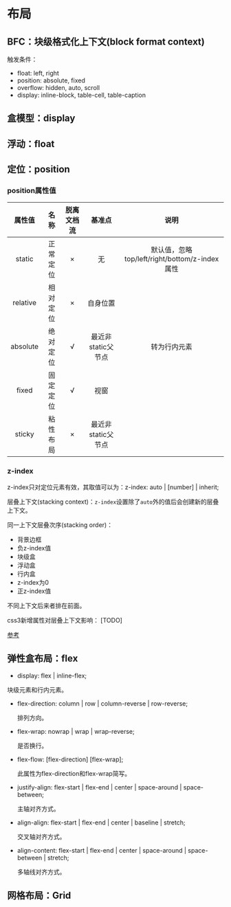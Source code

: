 # 布局

## BFC：块级格式化上下文(block format context)

触发条件：

- float: left, right
- position: absolute, fixed
- overflow: hidden, auto, scroll
- display: inline-block, table-cell, table-caption

## 盒模型：display

## 浮动：float

## 定位：position

### position属性值

| 属性值 | 名称 | 脱离文档流 | 基准点 | 说明 |
|:----:|:----:|:----:|:----:|:----:|
| static | 正常定位 | × | 无 | 默认值，忽略top/left/right/bottom/z-index属性 |
| relative | 相对定位 | × | 自身位置 | |
| absolute | 绝对定位 | √ | 最近非static父节点 | 转为行内元素 |
| fixed | 固定定位 | √ | 视窗 | |
| sticky | 粘性布局 | × | 最近非static父节点 | |

### z-index

z-index只对定位元素有效，其取值可以为：z-index: auto | [number] | inherit;

层叠上下文(stacking context)：`z-index`设置除了`auto`外的值后会创建新的层叠上下文。

同一上下文层叠次序(stacking order)：

- 背景边框
- 负z-index值
- 块级盒
- 浮动盒
- 行内盒
- z-index为0
- 正z-index值

不同上下文后来者排在前面。

css3新增属性对层叠上下文影响：
[TODO]

[参考](https://webdesign.tutsplus.com/zh-hans/articles/what-you-may-not-know-about-the-z-index-property--webdesign-16892)

## 弹性盒布局：flex

- display: flex | inline-flex;

块级元素和行内元素。

- flex-direction: column | row | column-reverse | row-reverse;

    排列方向。

- flex-wrap: nowrap | wrap | wrap-reverse;

    是否换行。

- flex-flow: [flex-direction] [flex-wrap];

    此属性为flex-direction和flex-wrap简写。

- justify-align: flex-start | flex-end | center | space-around | space-between;

    主轴对齐方式。

- align-align: flex-start | flex-end | center | baseline | stretch;

    交叉轴对齐方式。

- align-content: flex-start | flex-end | center | space-around | space-between | stretch;

    多轴线对齐方式。


## 网格布局：Grid
